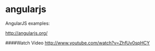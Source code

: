 angularjs
=========

AngularJS examples:

http://angularjs.org/

####Watch Video
http://www.youtube.com/watch?v=ZhfUv0spHCY
